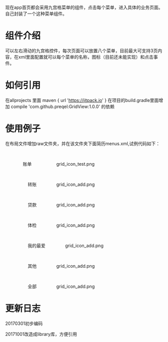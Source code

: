 现在app首页都会采用九宫格菜单的组件，点击每个菜单，进入具体的业务页面。自己封装了一个这种菜单组件。
# 组件介绍
可以左右滑动的九宫格控件，每次页面可以放置八个菜单，目前最大可支持3页内容，在xml里面配置就可以每个菜单的名称，图标（目前还未能实现）和点击事件。
# 如何引用
在allprojects 里面 maven { url 'https://jitpack.io' }
在项目的build.gradle里面增加 compile 'com.github.preqel:GridView:1.0.0' 的依赖
# 使用例子
在布局文件增加raw文件夹，并在该文件夹下面简历menus.xml,试例代码如下：
<?xml version="1.0" encoding="utf-8"?><menus    xmlns:android="http://schemas.android.com/apk/res/android">    
  <menu>    <name>账单</name>            <title>caidan1</title>        <img>grid_icon_test.png</img>    </menu>    
  <menu>        <name>转账</name>        <title>caidan2</title>        <img>grid_icon_add.png</img>    </menu>    
  <menu>        <name>贷款</name>        <title>caidan3</title>        <img>grid_icon_add.png</img>    </menu>   
  <menu>        <name>体检</name>        <title>caidan4</title>        <img>grid_icon_add.png</img>    </menu>  
  <menu>        <name>我的最爱</name>        <title>caidan4</title>        <img>grid_icon_add.png</img>    </menu>  
  <menu>        <name>其他</name>        <title>caidan4</title>        <img>grid_icon_add.png</img>    </menu>  
  <menu>        <name>全部</name>        <title>caidan4</title>        <img>grid_icon_add.png</img>    </menu>
  </menus>


# 更新日志
20170301初步编码

20171001改造成library库，方便引用


